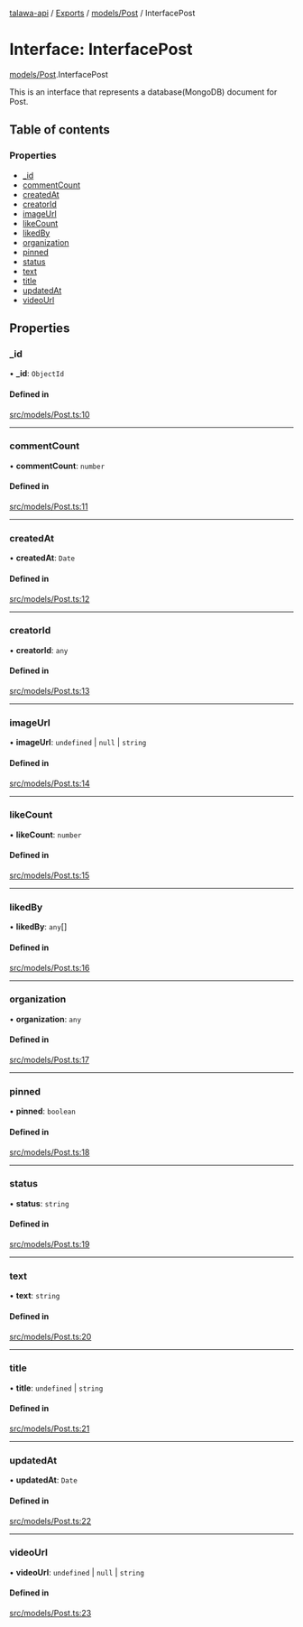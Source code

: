 [talawa-api](../README.md) / [Exports](../modules.md) / [models/Post](../modules/models_Post.md) / InterfacePost

# Interface: InterfacePost

[models/Post](../modules/models_Post.md).InterfacePost

This is an interface that represents a database(MongoDB) document for Post.

## Table of contents

### Properties

- [\_id](models_Post.InterfacePost.md#_id)
- [commentCount](models_Post.InterfacePost.md#commentcount)
- [createdAt](models_Post.InterfacePost.md#createdat)
- [creatorId](models_Post.InterfacePost.md#creatorid)
- [imageUrl](models_Post.InterfacePost.md#imageurl)
- [likeCount](models_Post.InterfacePost.md#likecount)
- [likedBy](models_Post.InterfacePost.md#likedby)
- [organization](models_Post.InterfacePost.md#organization)
- [pinned](models_Post.InterfacePost.md#pinned)
- [status](models_Post.InterfacePost.md#status)
- [text](models_Post.InterfacePost.md#text)
- [title](models_Post.InterfacePost.md#title)
- [updatedAt](models_Post.InterfacePost.md#updatedat)
- [videoUrl](models_Post.InterfacePost.md#videourl)

## Properties

### \_id

• **\_id**: `ObjectId`

#### Defined in

[src/models/Post.ts:10](https://github.com/PalisadoesFoundation/talawa-api/blob/cf57ca9/src/models/Post.ts#L10)

---

### commentCount

• **commentCount**: `number`

#### Defined in

[src/models/Post.ts:11](https://github.com/PalisadoesFoundation/talawa-api/blob/cf57ca9/src/models/Post.ts#L11)

---

### createdAt

• **createdAt**: `Date`

#### Defined in

[src/models/Post.ts:12](https://github.com/PalisadoesFoundation/talawa-api/blob/cf57ca9/src/models/Post.ts#L12)

---

### creatorId

• **creatorId**: `any`

#### Defined in

[src/models/Post.ts:13](https://github.com/PalisadoesFoundation/talawa-api/blob/cf57ca9/src/models/Post.ts#L13)

---

### imageUrl

• **imageUrl**: `undefined` \| `null` \| `string`

#### Defined in

[src/models/Post.ts:14](https://github.com/PalisadoesFoundation/talawa-api/blob/cf57ca9/src/models/Post.ts#L14)

---

### likeCount

• **likeCount**: `number`

#### Defined in

[src/models/Post.ts:15](https://github.com/PalisadoesFoundation/talawa-api/blob/cf57ca9/src/models/Post.ts#L15)

---

### likedBy

• **likedBy**: `any`[]

#### Defined in

[src/models/Post.ts:16](https://github.com/PalisadoesFoundation/talawa-api/blob/cf57ca9/src/models/Post.ts#L16)

---

### organization

• **organization**: `any`

#### Defined in

[src/models/Post.ts:17](https://github.com/PalisadoesFoundation/talawa-api/blob/cf57ca9/src/models/Post.ts#L17)

---

### pinned

• **pinned**: `boolean`

#### Defined in

[src/models/Post.ts:18](https://github.com/PalisadoesFoundation/talawa-api/blob/cf57ca9/src/models/Post.ts#L18)

---

### status

• **status**: `string`

#### Defined in

[src/models/Post.ts:19](https://github.com/PalisadoesFoundation/talawa-api/blob/cf57ca9/src/models/Post.ts#L19)

---

### text

• **text**: `string`

#### Defined in

[src/models/Post.ts:20](https://github.com/PalisadoesFoundation/talawa-api/blob/cf57ca9/src/models/Post.ts#L20)

---

### title

• **title**: `undefined` \| `string`

#### Defined in

[src/models/Post.ts:21](https://github.com/PalisadoesFoundation/talawa-api/blob/cf57ca9/src/models/Post.ts#L21)

---

### updatedAt

• **updatedAt**: `Date`

#### Defined in

[src/models/Post.ts:22](https://github.com/PalisadoesFoundation/talawa-api/blob/cf57ca9/src/models/Post.ts#L22)

---

### videoUrl

• **videoUrl**: `undefined` \| `null` \| `string`

#### Defined in

[src/models/Post.ts:23](https://github.com/PalisadoesFoundation/talawa-api/blob/cf57ca9/src/models/Post.ts#L23)
